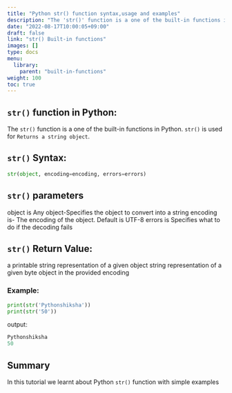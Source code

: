 ```yaml
---
title: "Python str() function syntax,usage and examples"
description: "The 'str()' function is a one of the built-in functions in Python"
date: "2022-08-17T10:00:05+09:00"
draft: false
link: "str() Built-in functions"
images: []
type: docs
menu:
  library:
    parent: "built-in-functions"
weight: 100
toc: true
---
```


## `str()` function in Python:
The `str()` function is a one of the built-in functions in Python.
`str()` is used for	`Returns a string object`.

## `str()` Syntax:

```Python
str(object, encoding=encoding, errors=errors)
```
## `str()` parameters

object is Any object-Specifies the object to convert into a string
encoding is- The encoding of the object. Default is UTF-8
errors is Specifies what to do if the decoding fails

## `str()` Return Value:

a printable string representation of a given object
string representation of a given byte object in the provided encoding
 
### Example:
```Python
print(str('Pythonshiksha'))
print(str('50'))
```
output:
```Python
Pythonshiksha
50
```
## Summary
In this tutorial we learnt about Python `str()` function with simple examples
